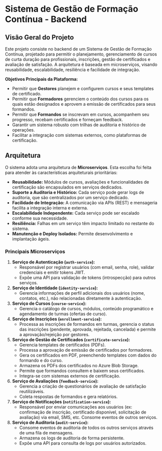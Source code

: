 # Sistema de Gestão de Formação Contínua - Backend

## Visão Geral do Projeto

Este projeto consiste no backend de um Sistema de Gestão de Formação Contínua, projetado para permitir o planejamento, gerenciamento de cursos de curta duração para profissionais, inscrições, gestão de certificados e avaliação de satisfação. A arquitetura é baseada em microserviços, visando reusabilidade, escalabilidade, resiliência e facilidade de integração.

**Objetivos Principais da Plataforma:**

*   Permitir que **Gestores** planejem e configurem cursos e seus templates de certificado.
*   Permitir que **Formadores** gerenciem o conteúdo dos cursos para os quais estão designados e aprovem a emissão de certificados para seus formandos.
*   Permitir que **Formandos** se inscrevam em cursos, acompanhem seu progresso, recebam certificados e forneçam feedback.
*   Garantir um sistema robusto com trilhas de auditoria e histórico de operações.
*   Facilitar a integração com sistemas externos, como plataformas de certificação.

## Arquitetura

O sistema adota uma arquitetura de **Microserviços**. Esta escolha foi feita para atender às características arquiteturais prioritárias:

*   **Reusabilidade:** Módulos de cursos, avaliações e funcionalidades de certificação são encapsulados em serviços dedicados.
*   **Suporte a Auditoria e Histórico:** Cada serviço pode gerar logs de auditoria, que são centralizados por um serviço dedicado.
*   **Facilidade de Integração:** A comunicação via APIs (REST) e mensageria facilita a integração interna e externa.
*   **Escalabilidade Independente:** Cada serviço pode ser escalado conforme sua necessidade.
*   **Resiliência:** Falhas em um serviço têm impacto limitado no restante do sistema.
*   **Manutenção e Deploy Isolados:** Permite desenvolvimento e implantação ágeis.

### Principais Microserviços

1.  **Serviço de Autenticação (`auth-service`):**
    *   Responsável por registrar usuários (com email, senha, role), validar credenciais e emitir tokens JWT.
    *   Expõe uma API para validação de tokens (introspecção) para outros serviços.
2.  **Serviço de Identidade (`identity-service`):**
    *   Gerencia informações de perfil adicionais dos usuários (nome, contatos, etc.), não relacionadas diretamente à autenticação.
3.  **Serviço de Cursos (`course-service`):**
    *   Gerencia o catálogo de cursos, módulos, conteúdo programático e agendamento de turmas (ofertas de curso).
4.  **Serviço de Inscrições (`enrollment-service`):**
    *   Processa as inscrições de formandos em turmas, gerencia o status das inscrições (pendente, aprovada, rejeitada, cancelada) e permite a aprovação/rejeição por gestores.
5.  **Serviço de Gestão de Certificados (`certificate-service`):**
    *   Gerencia templates de certificados (PDFs).
    *   Processa a aprovação de emissão de certificados por formadores.
    *   Gera os certificados em PDF, preenchendo templates com dados do formando e do curso.
    *   Armazena os PDFs dos certificados no Azure Blob Storage.
    *   Permite que formandos consultem e baixem seus certificados.
    *   Integra-se com sistemas externos de certificação.
6.  **Serviço de Avaliações (`feedback-service`):**
    *   Gerencia a criação de questionários de avaliação de satisfação reutilizáveis.
    *   Coleta respostas de formandos e gera relatórios.
7.  **Serviço de Notificações (`notification-service`):**
    *   Responsável por enviar comunicações aos usuários (ex: confirmação de inscrição, certificado disponível, solicitação de avaliação) via email, SMS, etc. Consome eventos de outros serviços.
8.  **Serviço de Auditoria (`audit-service`):**
    *   Consome eventos de auditoria de todos os outros serviços através de uma fila de mensagens.
    *   Armazena os logs de auditoria de forma persistente.
    *   Expõe uma API para consulta de logs por usuários autorizados.
